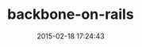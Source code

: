 ---
layout: post
title:  "backbone-on-rails"
repo:   "meleyal/backbone-on-rails"
date:   2015-02-18 17:24:43
gemurl: http://github.com/meleyal/backbone-on-rails
---